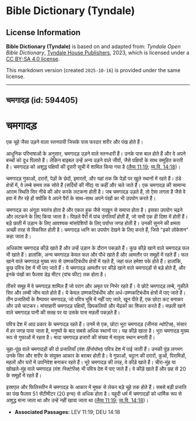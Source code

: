 # Bible Dictionary (Tyndale)

## License Information

**Bible Dictionary (Tyndale)** is based on and adapted from: _Tyndale Open Bible Dictionary_, [Tyndale House Publishers](https://tyndaleopenresources.com/), 2023, which is licensed under a [CC BY-SA 4.0 license](https://creativecommons.org/licenses/by-sa/4.0/legalcode.en).

This markdown version (created `2025-10-16`) is provided under the same license.



--------------------------------

## चमगादड़ (id: 594405)

चमगादड़
=======

एक चूहे जैसा उड़ने वाला स्तनपायी जिसके पास फरदार शरीर और पंख होते हैं।

आधुनिक परिभाषाओं के अनुसार, चमगादड़ उड़ने वाले स्तनधारी हैं। उनके पास बाल होते हैं और वे अपने बच्चों को दूध पिलाते हैं। लेकिन बाइबल उन्हें अन्य उड़ने वाले जीवों, जैसे पक्षियों के साथ समूहित करती है। चमगादड़ को अशुद्ध पक्षियों की दूसरी सूची में शामिल किया गया है ([लैव्य 11:19](https://ref.ly/Lev11:19); [व्य.वि. 14:18](https://ref.ly/Deut14:18))।

चमगादड़ गुफाओं, दरारों, पेड़ों के छेदों, इमारतों, और यहां तक कि पेड़ों पर खुले स्थानों में रहते हैं। ठंडे क्षेत्रों में, वे लम्बे समय तक सोते हैं (सर्दियों की नींद) या कहीं और चले जाते हैं। एक चमगादड़ की सामान्य आराम स्थिति सिर नीचे की ओर करके लटकना होती है। जब चमगादड़ उड़ते हैं, तो ऐसा लगता है जैसे वे हवा में तैर रहे हों क्योंकि वे अपने पैरों के साथ\-साथ अपने पंखों का भी उपयोग करते हैं।

चमगादड़ का अंगूठा स्वतंत्र होता है और एकल हुक जैसे नाख़ून से समाप्त होता है। इसका उपयोग चढ़ने और लटकने के लिए किया जाता है। पिछले पैरों में पांच उंगलियाँ होती हैं, जो सभी एक ही दिशा में होती हैं। बड़े छाती में उड़ान के लिए आवश्यक मांसपेशियों के लिए पर्याप्त जगह होती है। उनकी सुनने की क्षमता अच्छी तरह से विकसित होती है। चमगादड़ ध्वनि का उपयोग देखने के लिए करते हैं, जिसे "इको लोकेशन" कहा जाता है।

अधिकांश चमगादड़ कीड़े खाते हैं और उन्हें उड़ान के दौरान पकड़ते हैं। कुछ कीड़े खाने वाले चमगादड़ फल भी खाते हैं। हालांकि, अन्य चमगादड़ केवल फल और पौधे खाते हैं और आमतौर पर समूहों में रहते हैं। फल खाने वाले चमगादड़ मुख्य रूप से उष्णकटिबंधीय क्षेत्रों में रहते हैं, जहां फल हमेशा पके होते हैं। हालांकि, कुछ पवित्र देश में भी पाए जाते हैं। ये चमगादड़ आमतौर पर कीड़े खाने वाले चमगादड़ों से बड़े होते हैं, और इनके पंखों का फैलाव डेढ़ मीटर (पांच फीट) तक होता है।

तीसरे समूह में वे चमगादड़ शामिल हैं जो पराग और अमृत पर निर्भर रहते हैं। ये छोटे चमगादड़ लम्बे, नुकीले सिर और लम्बी जीभ वाले होते हैं। ये केवल उष्णकटिबंधीय और अर्ध\-उष्णकटिबंधीय क्षेत्रों में पाए जाते हैं। तीन प्रजातियों के वैम्पायर चमगादड़, जो पवित्र भूमि में नहीं पाए जाते, खून पीते हैं, एक छोटा कट बनाकर और उसे चाटकर। मांसाहारी चमगादड़ पक्षियों, छिपकलियों और मेंढकों का शिकार करते हैं। मछली खाने वाले चमगादड़ पानी की सतह पर या उसके पास मछली पकड़ते हैं।

पवित्र देश में आठ प्रकार के चमगादड़ रहते हैं। उनमें से एक, छोटा भूरा चमगादड़ (जीनस *म्योटिस*), संसार में हर जगह पाया जाता है, मनुष्यों के बाद सबसे अधिक स्थानों पर। यह कीड़े खाता है। भूरा चमगादड़ मुख्य रूप से गुफाओं में रहता है। मादा चमगादड़ हजारों की संख्या में मातृत्व स्थान बनाती हैं।

चुहा\-पूंछ वाले चमगादड़ों की दो प्रजातियाँ (वंश *र्हिनोपोमा*) पवित्र देश में पाई जाती हैं। उनकी पूंछ लगभग उनके सिर और शरीर के संयुक्त आकार के बराबर होती है। वे गुफाओं, चट्टान की दरारों, कुओं, पिरामिडों, महलों और घरों में उपनिवेश बनाकर रहते हैं। भूरे चमगादड़ की तरह, वे कीड़े खाते हैं। चीरा\-मुंह या खोखले\-मुंह वाले चमगादड़ (वंश *निक्टेरिस*) भी पवित्र देश में पाए जाते हैं। वे कीड़े खाते हैं और छह से 20 के समूहों में रहते हैं।

इस्राएल और फिलिस्तीन में चमगादड़ के आकार में मूषक से लेकर बड़े चूहे तक होते हैं। सबसे बड़ी प्रजाति का पंख फैलाव 51 सेंटीमीटर (20 इन्च) से अधिक होता है। यहूदी धर्म में चमगादड़ों को धार्मिक रूप से अशुद्ध माना जाता था और उन्हें नहीं खाया जाता था ([लैव्य 11:19](https://ref.ly/Lev11:19); [व्य.वि. 14:18](https://ref.ly/Deut14:18))।

* **Associated Passages:** LEV 11:19; DEU 14:18

